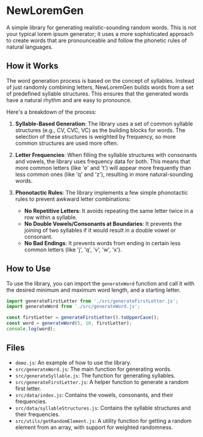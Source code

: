 # NewLoremGen

A simple library for generating realistic-sounding random words. This is not your typical lorem ipsum generator; it uses a more sophisticated approach to create words that are pronounceable and follow the phonetic rules of natural languages.

## How it Works

The word generation process is based on the concept of syllables. Instead of just randomly combining letters, NewLoremGen builds words from a set of predefined syllable structures. This ensures that the generated words have a natural rhythm and are easy to pronounce.

Here's a breakdown of the process:

1.  **Syllable-Based Generation**: The library uses a set of common syllable structures (e.g., CV, CVC, VC) as the building blocks for words. The selection of these structures is weighted by frequency, so more common structures are used more often.

2.  **Letter Frequencies**: When filling the syllable structures with consonants and vowels, the library uses frequency data for both. This means that more common letters (like 'e' and 't') will appear more frequently than less common ones (like 'q' and 'z'), resulting in more natural-sounding words.

3.  **Phonotactic Rules**: The library implements a few simple phonotactic rules to prevent awkward letter combinations:
    *   **No Repetitive Letters**: It avoids repeating the same letter twice in a row within a syllable.
    *   **No Double Vowels/Consonants at Boundaries**: It prevents the joining of two syllables if it would result in a double vowel or consonant.
    *   **No Bad Endings**: It prevents words from ending in certain less common letters (like 'j', 'q', 'v', 'w', 'x').

## How to Use

To use the library, you can import the `generateWord` function and call it with the desired minimum and maximum word length, and a starting letter.

```javascript
import generateFirstLetter from './src/generateFirstLetter.js';
import generateWord from './src/generateWord.js';

const firstLetter = generateFirstLetter().toUpperCase();
const word = generateWord(5, 10, firstLetter);
console.log(word);
```

## Files

*   `demo.js`: An example of how to use the library.
*   `src/generateWord.js`: The main function for generating words.
*   `src/generateSyllable.js`: The function for generating syllables.
*   `src/generateFirstLetter.js`: A helper function to generate a random first letter.
*   `src/data/index.js`: Contains the vowels, consonants, and their frequencies.
*   `src/data/syllableStructures.js`: Contains the syllable structures and their frequencies.
*   `src/utils/getRandomElement.js`: A utility function for getting a random element from an array, with support for weighted randomness.

